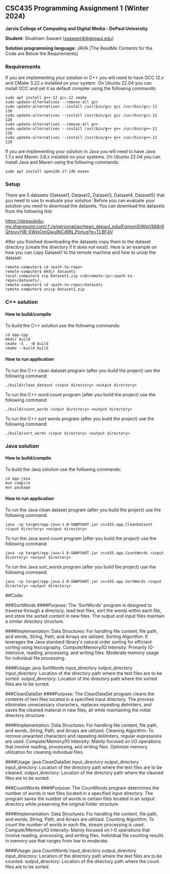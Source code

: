 ## CSC435 Programming Assignment 1 (Winter 2024)
**Jarvis College of Computing and Digital Media - DePaul University**

**Student**: Shubham Sawant (ssawant4@depaul.edu)

**Solution programming language**: JAVA
[The ReadMe Contents for the Code are Below the Requirements]

### Requirements

If you are implementing your solution in C++ you will need to have GCC 12.x and CMake 3.22.x installed on your system. On Ubuntu 22.04 you can install GCC and set it as default compiler using the following commands:

```
sudo apt install g++-12 gcc-12 cmake
sudo update-alternatives --remove-all gcc
sudo update-alternatives --install /usr/bin/gcc gcc /usr/bin/gcc-11 110
sudo update-alternatives --install /usr/bin/gcc gcc /usr/bin/gcc-12 120
sudo update-alternatives --remove-all g++
sudo update-alternatives --install /usr/bin/g++ g++ /usr/bin/g++-11 110
sudo update-alternatives --install /usr/bin/g++ g++ /usr/bin/g++-12 120
```

If you are implementing your solution in Java you will need to have Java 1.7.x and Maven 3.6.x installed on your systems. On Ubuntu 22.04 you can install Java and Maven using the following commands:

```
sudo apt install openjdk-17-jdk maven

```

### Setup

There are 5 datasets (Dataset1, Dataset2, Dataset3, Dataset4, Dataset5) that you need to use to evaluate your solution. Before you can evaluate your solution you need to download the datasets. You can download the datasets from the following link:

https://depauledu-my.sharepoint.com/:f:/g/personal/aorhean_depaul_edu/EgmxmSiWjpVMi8r6QHovyYIB-XWjqOmQwuINCd9N_Ppnug?e=TLBF4V

After you finished downloading the datasets copy them to the dataset directory (create the directory if it does not exist). Here is an example on how you can copy Dataset1 to the remote machine and how to unzip the dataset:

```
remote-computer$ cd <path-to-repo>
remote-computer$ mkdir datasets
local-computer$ scp Dataset1.zip cc@<remote-ip>:<path-to-repo>/datasets/.
remote-computer$ cd <path-to-repo>/datasets
remote-computer$ unzip Dataset1.zip
```

### C++ solution
#### How to build/compile

To build the C++ solution use the following commands:
```
cd app-cpp
mkdir build
cmake -S . -B build
cmake --build build
```

#### How to run application

To run the C++ clean dataset program (after you build the project) use the following command:
```
./build/clean_dataset <input directory> <output directory>
```

To run the C++ word count program (after you build the project) use the following command:
```
./build/count_words <input directory> <output directory>
```

To run the C++ sort words program (after you build the project) use the following command:
```
./build/sort_words <input directory> <output directory>
```

### Java solution
#### How to build/compile

To build the Java solution use the following commands:
```
cd app-java
mvn compile
mvn package
```

#### How to run application

To run the Java clean dataset program (after you build the project) use the following command:
```
java -cp target/app-java-1.0-SNAPSHOT.jar csc435.app.CleanDataset <input directory> <output directory>
```

To run the Java word count program (after you build the project) use the following command:
```
java -cp target/app-java-1.0-SNAPSHOT.jar csc435.app.CountWords <input directory> <output directory>
```

To run the Java sort_words program (after you build the project) use the following command:
```
java -cp target/app-java-1.0-SNAPSHOT.jar csc435.app.SortWords <input directory> <output directory>
```
##Code:

###SortWords
####Purpose: The 'SortWords' program is designed to traverse through a directory, read text files, sort the words within each file, and store the sorted content in new files. The output and input files maintain a similar directory structure.

####Implementation:
Data Structures: For handling file content, file path, and words, String, Path, and Arrays are utilized.
Sorting Algorithm: It leverages the Java standard library's natural order sorting for efficient sorting using lexicography.
Compute/Memory/IO Intensity: Primarily IO-intensive, reading, processing, and writing files. Moderate memory usage for individual file processing.

####Usage:
java SortWords input_directory output_directory
input_directory: Location of the directory path where the text files are to be sorted.
output_directory: Location of the directory path where the sorted files are to be sorted.

###CleanDataSet
####Purpose:
The CleanDataSet program cleans the contents of text files located in a specified input directory. The process eliminates unnecessary characters, replaces repeating delimiters, and saves the cleaned material in new files, all while maintaining the initial directory structure.

####Implementation:
Data Structures: For handling file content, file path, and words, String, Path, and Arrays are utilized.
Cleaning Algorithm: To remove unwanted characters and repeating delimiters, regular expressions are used.
Compute/Memory/IO Intensity: Mainly focused on I/O operations that involve reading, processing, and writing files. Optimize memory utilization for cleaning individual files.

####Usage:
java CleanDataSet input_directory output_directory
input_directory: Location of the directory path where the text files are to be cleaned.
output_directory: Location of the directory path where the cleaned files are to be sorted.

###CountWords
####Purpose:
The CountWords program determines the number of words in text files located in a specified input directory. The program saves the number of words in certain files located in an output directory while preserving the original folder structure.

####Implementation:
Data Structures: For handling file content, file path, and words, String, Path, and Arrays are utilized.
Counting Algorithm: To count the number of words in each file, stream processing is used.
Compute/Memory/IO Intensity: Mainly focused on I-O operations that involve reading, processing, and writing files. Individual file counting results in memory use that ranges from low to moderate.

####Usage:
java CountWords input_directory output_directory
input_directory: Location of the directory path where the text files are to be counted.
output_directory: Location of the directory path where the count files are to be sorted.
